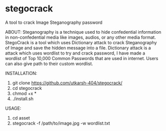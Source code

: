 # stegocrack
A tool to crack Image Steganography password

ABOUT:
Steganography is a technique used to hide confedential information in non-confedential media like images, audios, or any other media format. StegoCrack is a tool which uses Dictionary attack to crack Steganography of Image and save the hidden message into a file. Dictionary attack is a attack which uses wordlist to try and crack password, I have made a wordlist of Top 10,000 Common Passwords that are used in internet. Users can also give path to their custom wordlist.

INSTALLATION:
1. git clone https://github.com/utkarsh-404/stegocrack/
2. cd stegocrack
3. chmod +x *
4. ./install.sh

USAGE:
1. cd asset
2. stegocrack -f /path/to/image.jpg -w wordlist.txt
